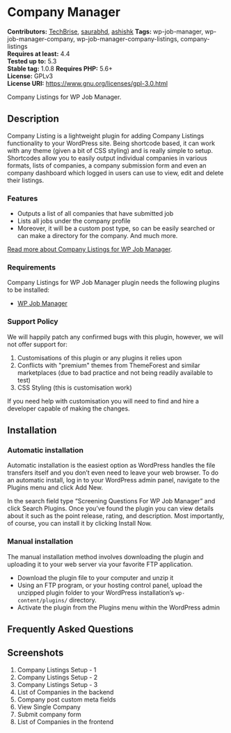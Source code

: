 # Company Manager #
**Contributors:** [TechBrise](https://techbrise.com), [saurabhd](https://profiles.wordpress.org/saurabhd), [ashishk](https://profiles.wordpress.org/ashish112/)
**Tags:** wp-job-manager, wp-job-manager-company, wp-job-manager-company-listings, company-listings  
**Requires at least:** 4.4  
**Tested up to:** 5.3  
**Stable tag:** 1.0.8
**Requires PHP:** 5.6+  
**License:** GPLv3  
**License URI:** https://www.gnu.org/licenses/gpl-3.0.html  

Company Listings for WP Job Manager.

## Description ##

Company Listing is a lightweight plugin for adding Company Listings functionality to your WordPress site. Being shortcode based, it can work with any theme (given a bit of CSS styling) and is really simple to setup. Shortcodes allow you to easily output individual companies in various formats, lists of companies, a company submission form and even an company dashboard which logged in users can use to view, edit and delete their listings.

### Features ###

* Outputs a list of all companies that have submitted job
* Lists all jobs under the company profile
* Moreover, it will be a custom post type, so can be easily searched or can make a directory for the company. And much more.

<a href="https://store.techbrise.com/company-listings-for-wp-job-manager/" target="_blank">Read more about Company Listings for WP Job Manager</a>.

### Requirements ###

Company Listings for WP Job Manager plugin needs the following plugins to be installed:

* <a href="https://wordpress.org/plugins/wp-job-manager/" target="_blank">WP Job Manager</a>

### Support Policy ###

We will happily patch any confirmed bugs with this plugin, however, we will not offer support for:

1. Customisations of this plugin or any plugins it relies upon
2. Conflicts with "premium" themes from ThemeForest and similar marketplaces (due to bad practice and not being readily available to test)
3. CSS Styling (this is customisation work)

If you need help with customisation you will need to find and hire a developer capable of making the changes.

## Installation ##

### Automatic installation ###

Automatic installation is the easiest option as WordPress handles the file transfers itself and you don’t even need to leave your web browser. To do an automatic install, log in to your WordPress admin panel, navigate to the Plugins menu and click Add New.

In the search field type “Screening Questions For WP Job Manager” and click Search Plugins. Once you’ve found the plugin you can view details about it such as the point release, rating, and description. Most importantly, of course, you can install it by clicking Install Now.

### Manual installation ###

The manual installation method involves downloading the plugin and uploading it to your web server via your favorite FTP application.

* Download the plugin file to your computer and unzip it
* Using an FTP program, or your hosting control panel, upload the unzipped plugin folder to your WordPress installation’s <code>wp-content/plugins/</code> directory.
* Activate the plugin from the Plugins menu within the WordPress admin

## Frequently Asked Questions ##

## Screenshots ##

1. Company Listings Setup - 1
2. Company Listings Setup - 2
3. Company Listings Setup - 3
4. List of Companies in the backend
5. Company post custom meta fields
6. View Single Company
7. Submit company form
8. List of Companies in the frontend